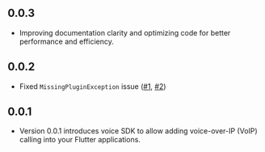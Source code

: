 ## 0.0.3

* Improving documentation clarity and optimizing code for better performance and efficiency.

## 0.0.2

* Fixed `MissingPluginException` issue ([#1](https://github.com/DevCodeSpace/twilio_voice_flutter/issues/1), [#2](https://github.com/DevCodeSpace/twilio_voice_flutter/issues/2))

## 0.0.1

* Version 0.0.1 introduces voice SDK to allow adding voice-over-IP (VoIP) calling into your Flutter applications.
